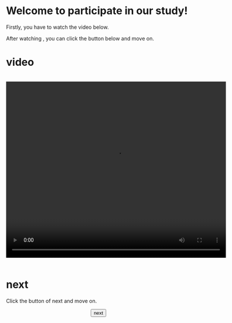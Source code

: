 <!DOCTYPE html>
<html lang="en">
<head>
    <meta charset="UTF-8">
    <title>SocialPsy PKU</title>
</head>
<body>
<h1>Welcome to participate in our study! </h1>
<p>Firstly, you have to watch the video below.</p>
<p>After watching , you can click the button below and move on.</p>

<script src="js/plyr.js"></script>
<link rel="stylesheet" href="css/plyr.css">

<h1>video</h1>
<br />
<div class="m" align="center">
    <video width="600" height="480" controls>
        <source src="video1.mp4">
        <!-- <source src="video1.mp4" type="video/mp4">-->
        <!-- Captions are optional -->
    </video>
    <script>plyr.setup();</script>
</div>
<br />

<h1>next</h1>
<p>Click the button of next and move on.
  

<div align="center">
	<a href="https://www.bilibili.com/video/BV1Ys411n7Vv">
	<button>next</button>
</div>

</body>
</html>
